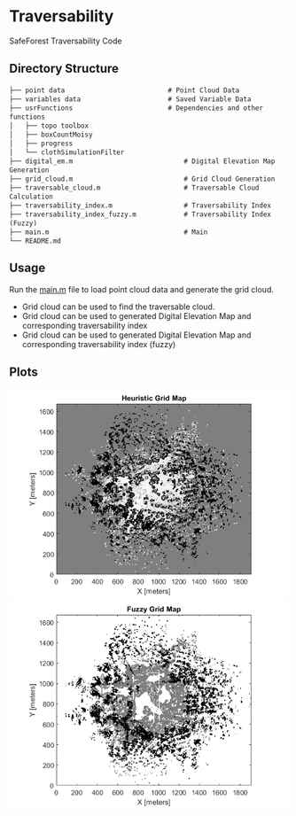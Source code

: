 # Traversability
SafeForest Traversability Code

## Directory Structure
```
├── point data                          # Point Cloud Data
├── variables data                      # Saved Variable Data
├── usrFunctions                        # Dependencies and other functions
│   ├── topo toolbox
│   ├── boxCountMoisy
│   ├── progress
│   └── clothSimulationFilter
├── digital_em.m                            # Digital Elevation Map Generation                
├── grid_cloud.m                            # Grid Cloud Generation
├── traversable_cloud.m                     # Traversable Cloud Calculation
├── traversability_index.m                  # Traversability Index 
├── traversability_index_fuzzy.m            # Traversability Index (Fuzzy)
├── main.m                                  # Main
└── README.md   
```

## Usage
Run the [main.m](main.m) file to load point cloud data and generate the grid cloud.
- Grid cloud can be used to find the traversable cloud.
- Grid cloud can be used to generated Digital Elevation Map and corresponding traversability index
- Grid cloud can be used to generated Digital Elevation Map and corresponding traversability index (fuzzy)

## Plots
![heuristic](plots/heuristic.png)
![fuzzy](plots/fuzzy.png)

